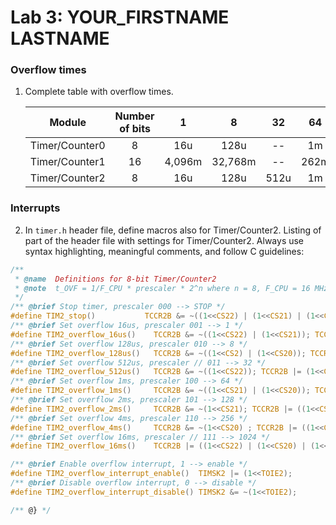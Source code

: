 # Lab 3: YOUR_FIRSTNAME LASTNAME

### Overflow times

1. Complete table with overflow times.

   | **Module** | **Number of bits** | **1** | **8** | **32** | **64** | **128** | **256** | **1024** |
   | :-: | :-: | :-: | :-: | :-: | :-: | :-: | :-: | :-: |
   | Timer/Counter0 | 8  | 16u | 128u | -- | 1m | -- | 4m | 16m |
   | Timer/Counter1 | 16 |  4,096m   |  32,768m    | -- | 262m | -- | 1| 4 |
   | Timer/Counter2 | 8  |  16u   |   128u   |  512u  | 1m|  2m |4m |16m |

### Interrupts

2. In `timer.h` header file, define macros also for Timer/Counter2. Listing of part of the header file with settings for Timer/Counter2. Always use syntax highlighting, meaningful comments, and follow C guidelines:

```c
/**
 * @name  Definitions for 8-bit Timer/Counter2
 * @note  t_OVF = 1/F_CPU * prescaler * 2^n where n = 8, F_CPU = 16 MHz
 */
/** @brief Stop timer, prescaler 000 --> STOP */
#define TIM2_stop()           TCCR2B &= ~((1<<CS22) | (1<<CS21) | (1<<CS20));
/** @brief Set overflow 16us, prescaler 001 --> 1 */
#define TIM2_overflow_16us()    TCCR2B &= ~((1<<CS22) | (1<<CS21)); TCCR0B |= (1<<CS20);
/** @brief Set overflow 128us, prescaler 010 --> 8 */
#define TIM2_overflow_128us()   TCCR2B &= ~((1<<CS2) | (1<<CS20)); TCCR2B |= (1<<CS21);
/** @brief Set overflow 512us, prescaler // 011 --> 32 */
#define TIM2_overflow_512us()   TCCR2B &= ~((1<<CS22)); TCCR2B |= (1<<CS21 | (1<<CS20));
/** @brief Set overflow 1ms, prescaler 100 --> 64 */
#define TIM2_overflow_1ms()     TCCR2B &= ~((1<<CS21) | (1<<CS20)); TCCR2B |= (1<<CS22);
/** @brief Set overflow 2ms, prescaler 101 --> 128 */
#define TIM2_overflow_2ms()     TCCR2B &= ~(1<<CS21); TCCR2B |= ((1<<CS22) | (1<<CS20));
/** @brief Set overflow 4ms, prescaler 110 --> 256 */
#define TIM2_overflow_4ms()     TCCR2B &= ~(1<<CS20) ; TCCR2B |= ((1<<CS22) | (1<<CS21));
/** @brief Set overflow 16ms, prescaler // 111 --> 1024 */
#define TIM2_overflow_16ms()    TCCR2B |= ((1<<CS22) | (1<<CS20) | (1<<CS21));

/** @brief Enable overflow interrupt, 1 --> enable */
#define TIM2_overflow_interrupt_enable()  TIMSK2 |= (1<<TOIE2);
/** @brief Disable overflow interrupt, 0 --> disable */
#define TIM2_overflow_interrupt_disable() TIMSK2 &= ~(1<<TOIE2);

/** @} */
```
